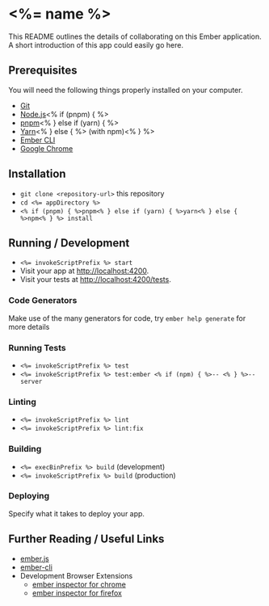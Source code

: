 # <%= name %>

This README outlines the details of collaborating on this Ember application.
A short introduction of this app could easily go here.

## Prerequisites

You will need the following things properly installed on your computer.

* [Git](https://git-scm.com/)
* [Node.js](https://nodejs.org/)<% if (pnpm) { %>
* [pnpm](https://pnpm.io/)<% } else if (yarn) { %>
* [Yarn](https://yarnpkg.com/)<% } else { %> (with npm)<% } %>
* [Ember CLI](https://cli.emberjs.com/release/)
* [Google Chrome](https://google.com/chrome/)

## Installation

* `git clone <repository-url>` this repository
* `cd <%= appDirectory %>`
* `<% if (pnpm) { %>pnpm<% } else if (yarn) { %>yarn<% } else { %>npm<% } %> install`

## Running / Development

* `<%= invokeScriptPrefix %> start`
* Visit your app at [http://localhost:4200](http://localhost:4200).
* Visit your tests at [http://localhost:4200/tests](http://localhost:4200/tests).

### Code Generators

Make use of the many generators for code, try `ember help generate` for more details

### Running Tests

* `<%= invokeScriptPrefix %> test`
* `<%= invokeScriptPrefix %> test:ember <% if (npm) { %>-- <% } %>--server`

### Linting

* `<%= invokeScriptPrefix %> lint`
* `<%= invokeScriptPrefix %> lint:fix`

### Building

* `<%= execBinPrefix %> build` (development)
* `<%= invokeScriptPrefix %> build` (production)

### Deploying

Specify what it takes to deploy your app.

## Further Reading / Useful Links

* [ember.js](https://emberjs.com/)
* [ember-cli](https://cli.emberjs.com/release/)
* Development Browser Extensions
  * [ember inspector for chrome](https://chrome.google.com/webstore/detail/ember-inspector/bmdblncegkenkacieihfhpjfppoconhi)
  * [ember inspector for firefox](https://addons.mozilla.org/en-US/firefox/addon/ember-inspector/)
